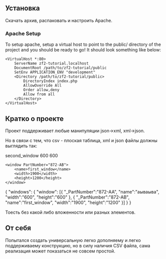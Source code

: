 Установка
------------

Скачать архив, распаковать и настроить Apache.

### Apache Setup

To setup apache, setup a virtual host to point to the public/ directory of the
project and you should be ready to go! It should look something like below:

    <VirtualHost *:80>
        ServerName zf2-tutorial.localhost
        DocumentRoot /path/to/zf2-tutorial/public
        SetEnv APPLICATION_ENV "development"
        <Directory /path/to/zf2-tutorial/public>
            DirectoryIndex index.php
            AllowOverride All
            Order allow,deny
            Allow from all
        </Directory>
    </VirtualHost>


Кратко о проекте
-----------------
Проект поддерживает любые манипуляции json->xml, xml->json.

Но в связи с тем,
что csv - плоская таблица, xml и json файлы должны выглядить так:

<windows>
    <window PartNumber="872-AA">
        <name>second_window</name>
        <width>600</width>
        <height>600</height>
    </window>

    <window PartNumber="872-AB">
        <name>first_window</name>
        <width>1900</width>
        <height>1200</height>
    </window>
</windows>

{
   "windows":
        {
            "window":
                [{
                    "_PartNumber":"872-AA",
                    "name":"аываыва",
                    "width":"600",
                    "height":"600"
                 },
                 {
                    "_PartNumber":"872-AB",
                    "name":"first_window",
                    "width":"1900",
                    "height":"1200"
                 }]
        }
   }

Тоесть без какой либо вложенности или разных элементов.

От себя
----------------
Попытался создать универсальную легко дополняему и легко поддерживаему конструкцию, но в силу наличия CSV файла,
сама реализация может показаться не совсем простой.


